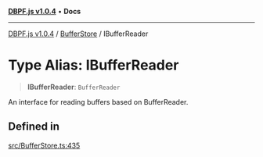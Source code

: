 [**DBPF.js v1.0.4**](../../README.md) • **Docs**

***

[DBPF.js v1.0.4](../../README.md) / [BufferStore](../README.md) / IBufferReader

# Type Alias: IBufferReader

> **IBufferReader**: `BufferReader`

An interface for reading buffers based on BufferReader.

## Defined in

[src/BufferStore.ts:435](https://github.com/anonhostpi/DBPF.js/blob/bec1c7f946ae1882f8cb333f8c038d29cc8e75d8/src/BufferStore.ts#L435)
